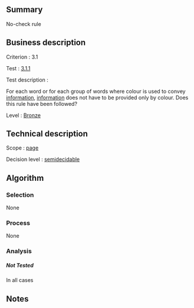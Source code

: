 ## Summary

No-check rule

## Business description

Criterion : 3.1

Test :
[3.1.1](http://www.accessiweb.org/index.php/accessiweb-22-english-version.html#test-3-1-1)

Test description :

For each word or for each group of words where colour is used to convey
[information](http://www.accessiweb.org/index.php/glossary-76.html#mInfoCouleur),
[information](http://www.accessiweb.org/index.php/glossary-76.html#mInfoCouleur) does not have to be provided only by colour. Does this rule have been followed?

Level : [Bronze](/en/category/rules-design/accessiweb-11/level/bronze)

## Technical description

Scope : [page](/en/category/rules-design/accessiweb-11/scope/page)

Decision level :
[semidecidable](/en/category/rules-design/accessiweb-11/decision-level/semidecidable)

## Algorithm

### Selection

None

### Process

None

### Analysis

##### Not Tested

In all cases

## Notes


